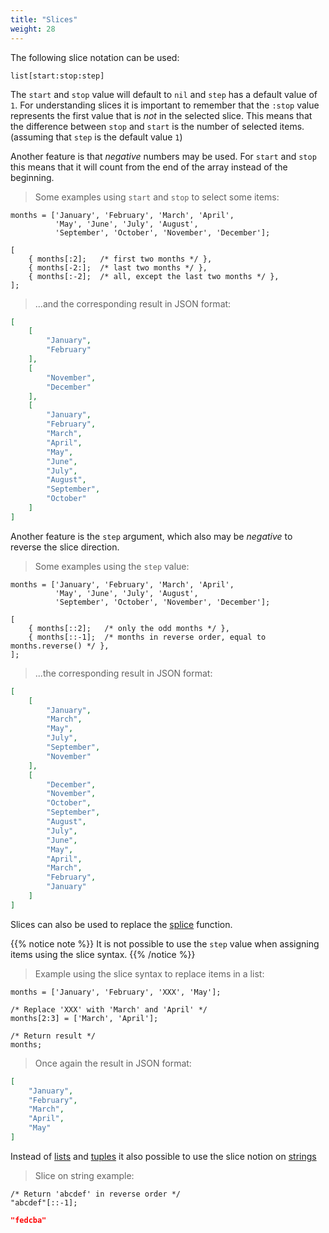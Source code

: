 ```yaml
---
title: "Slices"
weight: 28
---
```


The following slice notation can be used:

```thingsdb,syntax_only
list[start:stop:step]
```

The `start` and `stop` value will default to `nil` and `step` has a default value of `1`.
For understanding slices it is important to remember that the `:stop` value represents the
first value that is *not* in the selected slice. This means that the
difference between `stop` and `start` is the number of selected items.
(assuming that `step` is the default value `1`)

Another feature is that *negative* numbers may be used. For `start` and `stop` this means that it
will count from the end of the array instead of the beginning.

> Some examples using `start` and `stop` to select some items:

```thingsdb,json_response
months = ['January', 'February', 'March', 'April',
          'May', 'June', 'July', 'August',
          'September', 'October', 'November', 'December'];

[
    { months[:2];   /* first two months */ },
    { months[-2:];  /* last two months */ },
    { months[:-2];  /* all, except the last two months */ },
];
```

> ...and the corresponding result in JSON format:

```json
[
    [
        "January",
        "February"
    ],
    [
        "November",
        "December"
    ],
    [
        "January",
        "February",
        "March",
        "April",
        "May",
        "June",
        "July",
        "August",
        "September",
        "October"
    ]
]
```

Another feature is the `step` argument, which also may be *negative* to reverse the
slice direction.

> Some examples using the `step` value:

```thingsdb,json_response
months = ['January', 'February', 'March', 'April',
          'May', 'June', 'July', 'August',
          'September', 'October', 'November', 'December'];

[
    { months[::2];   /* only the odd months */ },
    { months[::-1];  /* months in reverse order, equal to months.reverse() */ },
];
```

> ...the corresponding result in JSON format:

```json
[
    [
        "January",
        "March",
        "May",
        "July",
        "September",
        "November"
    ],
    [
        "December",
        "November",
        "October",
        "September",
        "August",
        "July",
        "June",
        "May",
        "April",
        "March",
        "February",
        "January"
    ]
]
```

Slices can also be used to replace the [splice](../../data-types/list/splice) function.

{{% notice note %}}
It is not possible to use the `step` value when assigning items using the slice syntax.
{{% /notice %}}

> Example using the slice syntax to replace items in a list:

```thingsdb,json_response
months = ['January', 'February', 'XXX', 'May'];

/* Replace 'XXX' with 'March' and 'April' */
months[2:3] = ['March', 'April'];

/* Return result */
months;
```

> Once again the result in JSON format:

```json
[
    "January",
    "February",
    "March",
    "April",
    "May"
]
```

Instead of [lists](../../data-types/list) and [tuples](../../data-types/tuple) it also possible to use the slice notion on [strings](../../data-types/str)

> Slice on string example:

```thingsdb,json_response
/* Return 'abcdef' in reverse order */
"abcdef"[::-1];
```

```json
"fedcba"
```

